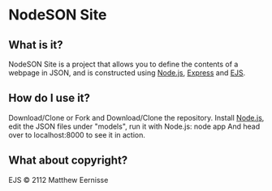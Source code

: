 # NodeSON Site
## What is it?
NodeSON Site is a project that allows you to define the contents of a webpage in JSON, and is constructed using [Node.js](https://nodejs.org/en/), [Express](https://expressjs.com/) and [EJS](https://ejs.co/).

## How do I use it?
Download/Clone or Fork and Download/Clone the repository.
Install [Node.js](https://nodejs.org/en/), edit the JSON files under "models", run it with Node.js:
    node app
And head over to
    localhost:8000
to see it in action.

## What about copyright?
EJS © 2112 Matthew Eernisse